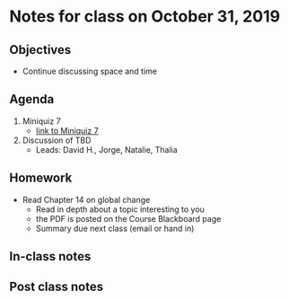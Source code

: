 # Notes for class on October 31, 2019

## Objectives
* Continue discussing space and time

## Agenda
1. Miniquiz 7
	- [link to Miniquiz 7](../Mini_Quizzes/miniquiz7_10.31.19.pdf)
2. Discussion of TBD
	- Leads: David H., Jorge, Natalie, Thalia

## Homework
* Read Chapter 14 on global change
	- Read in depth about a topic interesting to you
	- the PDF is posted on the Course Blackboard page
	- Summary due next class (email or hand in)

## In-class notes

## Post class notes